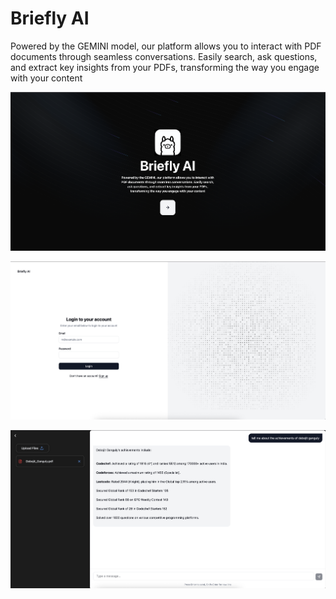 # Briefly AI

Powered by the GEMINI model, our platform allows you to interact with PDF documents through seamless conversations. Easily search, ask questions, and extract key insights from your PDFs, transforming the way you engage with your content

![Home Page](Frontend/src/assets/Home.png)

![Login Page](Frontend/src/assets/Login.png)

![Chat Page](Frontend/src/assets/Chat.png)

